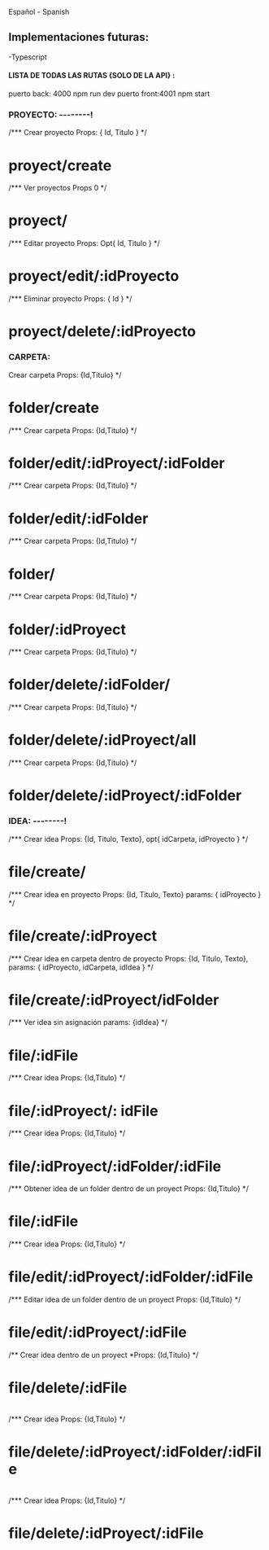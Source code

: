 

Español - Spanish 
## Implementaciones futuras:
-Typescript

#### LISTA DE TODAS LAS RUTAS {SOLO DE LA API} :
puerto back: 4000       npm run dev
puerto front:4001       npm start

### PROYECTO: --------!


/*** Crear proyecto
 Props: { Id, Titulo } 
*/

#  proyect/create

/*** Ver proyectos
 Props 0 
*/

#  proyect/

/*** Editar proyecto
 Props: Opt{ Id, Titulo } 
*/

#  proyect/edit/:idProyecto

/*** Eliminar proyecto
 Props: { Id } 
*/

#  proyect/delete/:idProyecto


###  CARPETA:

Crear carpeta
 Props: {Id,Titulo} 
*/

# folder/create


/*** Crear carpeta
 Props: {Id,Titulo} 
*/

# folder/edit/:idProyect/:idFolder

/*** Crear carpeta
 Props: {Id,Titulo} 
*/

# folder/edit/:idFolder

/*** Crear carpeta
 Props: {Id,Titulo} 
*/

# folder/

/*** Crear carpeta
 Props: {Id,Titulo} 
*/

# folder/:idProyect

/*** Crear carpeta
 Props: {Id,Titulo} 
*/

# folder/delete/:idFolder/

/*** Crear carpeta
 Props: {Id,Titulo} 
*/

# folder/delete/:idProyect/all

/*** Crear carpeta
 Props: {Id,Titulo} 
*/

# folder/delete/:idProyect/:idFolder

### IDEA: --------! 

/*** Crear idea
 Props: {Id, Titulo, Texto}, 
 opt{ idCarpeta, idProyecto }
*/

#  file/create/

/*** Crear idea en proyecto
 Props: {Id, Titulo, Texto}
 params: { idProyecto } 
*/

#  file/create/:idProyect

/*** Crear idea en carpeta dentro de proyecto
 Props: {Id, Titulo, Texto},
 params: { idProyecto, idCarpeta, idIdea }
*/

#  file/create/:idProyect/idFolder 

/*** Ver idea sin asignación
 params: {idIdea} 
*/

#  file/:idFile

/*** Crear idea
 Props: {Id,Titulo} 
*/

#  file/:idProyect/: idFile 

/*** Crear idea
 Props: {Id,Titulo} 
*/

#  file/:idProyect/:idFolder/:idFile 

/*** Obtener idea de un folder dentro de un proyect
 Props: {Id,Titulo} 
*/

#  file/:idFile

/*** Crear idea
 Props: {Id,Titulo} 
*/

#  file/edit/:idProyect/:idFolder/:idFile

/*** Editar idea de un folder dentro de un proyect
 Props: {Id,Titulo} 
*/

#  file/edit/:idProyect/:idFile


/** Crear idea dentro de un proyect
*Props: {Id,Titulo} 
*/

#  file/delete/:idFile

<br>
/*** Crear idea
 Props: {Id,Titulo} 
*/

#  file/delete/:idProyect/:idFolder/:idFile

<br>
/*** Crear idea
 Props: {Id,Titulo} 
*/

#  file/delete/:idProyect/:idFile